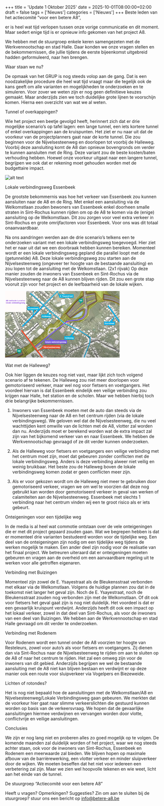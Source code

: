 +++
title = 'Update 1 Oktober 2025'
date = 2025-10-01T08:00:00+02:00
draft = false
tags = ['Nieuws']
categories = ['Nieuws']
+++
Beste leden van het actiecomité “voor een betere A8”,

er is heel wat tijd verlopen tussen onze vorige communicatie en dit moment. Maar sedert enige tijd is er opnieuw info gekomen van het project A8. 

We hebben met de stuurgroep enkele keren samengezeten met de Werkvennootschap en stad Halle. Daar konden we onze vragen stellen en de bekommernissen, die jullie tijdens de eerste bijeenkomst uitgebreid hadden geformuleerd, naar hen brengen. 
 
Waar staan we nu?

De opmaak van het GRUP is nog steeds volop aan de gang. Dat is een noodzakelijke procedure die heel wat tijd vraagt maar die tegelijk ook de kans geeft om alle varianten en mogelijkheden te onderzoeken en te simuleren. Voor zover we weten zijn er nog geen definitieve keuzes gemaakt. Maar anderzijds zien we toch duidelijke grote lijnen te voorschijn komen. Hierna een overzicht van wat we al weten. 

Tunnel of overkappingen? 

Wie het project een beetje gevolgd heeft, herinnert zich dat er drie mogelijke scenario’s op tafel lagen: een lange tunnel, een iets kortere tunnel of enkel overkappingen aan de kruispunten. Het ziet er nu naar uit dat de voorkeur van de projectplanners gaat naar de korte tunnel. Die zou beginnen voor de Nijvelsesteenweg en doorlopen tot voorbij de Halleweg. Voorbij deze aansluiting komt de A8 dan opnieuw bovengronds om verder te kunnen aansluiten met de Ring. Deze variant zou de beste kosten/baten verhouding hebben. Hoewel onze voorkeur uitgaat naar een langere tunnel, begrijpen we ook dat er rekening moet gehouden worden met de budgettaire impact. 

![alt text](images/Tunnel-A8-okt25.pngimage.png)

Lokale verbindingsweg Essenbeek

De grootste bekommernis was hoe het verkeer van Essenbeek zou kunnen aansluiten naar de A8 en de Ring. Met enkel een aansluiting via de Welkomstlaan zouden bewoners van Essenbeek enkel doorheen smalle straten in Sint-Rochus kunnen rijden om op de A8 te komen via de (enige) aansluiting op de Welkomstlaan.  Dit zou zorgen voor veel extra verkeer in Sint-Rochus en grote omrijfactoren voor Essenbeek. Voor ons was dit totaal onaanvaardbaar. 

Na ons aandringen werden aan de drie scenario’s telkens een te onderzoeken variant met een lokale verbindingsweg toegevoegd. Hier ziet het er naar uit dat we een doorbraak hebben kunnen bereiken. Momenteel wordt er een lokale verbindingsweg gepland die parallel loopt met de (getunnelde) A8. Deze lokale verbindingsweg zou starten aan de Nijvelsesteenweg (ongeveer ter hoogte van de bestaande aansluiting) en zou lopen tot de aansluiting met de Welkomstlaan. (2x1 rijvak) Op deze manier zouden de inwoners van Essenbeek en Sint-Rochus via de Nijvelsesteenweg naar de A8 kunnen blijven rijden. Dit zou een grote stap vooruit zijn voor het project en de leefbaarheid van de lokale wijken. 

![alt text](images/stratennamen-plattegrond-okt25.png)

Wat met de Halleweg?

Ook hier liggen de keuzes nog niet vast, maar lijkt zich toch volgend scenario af te tekenen. De Halleweg zou niet meer doorlopen voor gemotoriseerd verkeer, maar wel nog voor fietsers en voetgangers. Het voordeel hiervan is dat Essenbeek eindelijk een veilige verbinding zou krijgen naar Halle, het station en de scholen. Maar we hebben hierbij toch drie belangrijke bekommernissen. 

1.	Inwoners van Essenbeek moeten met de auto dan steeds via de Nijvelsesteenweg naar de A8 en het centrum rijden (via de lokale verbindingsweg). We geloven wel dat de Nijvelsesteenweg, die nu veel wachttijden kent omwille van de lichten met de A8, vlotter zal worden dan nu. Anderzijds moet er berekend worden wat de extra impact zal zijn van het bijkomend verkeer van en naar Essenbeek. We hebben de Werkvennootschap gevraagd of ze dit verder kunnen onderzoeken.

2.	Als de Halleweg voor fietsers en voetgangers een veilige verbinding met het centrum moet zijn, moet dat gebeuren zonder conflicten met de lokale verbindingsweg. Anders is deze verbinding alweer niet veilig en weinig bruikbaar. Het beste zou de Halleweg boven de lokale verbindingsweg komen zodat er geen conflicten meer zijn.

3.	Als er voor gekozen wordt om de Halleweg niet meer te gebruiken door gemotoriseerd verkeer, vragen we om wel te voorzien dat deze nog gebruikt kan worden door gemotoriseerd verkeer in geval van werken of calamiteiten aan de Nijvelsesteenweg. Essenbeek met slechts 1 verbinding naar het centrum vinden wij een te groot risico als er iets gebeurt.

Onteigeningen voor een tijdelijke weg

In de media is al heel wat commotie ontstaan over de vele onteigeningen die er met dit project gepaard zouden gaan. Wat we begrepen hebben is dat er momenteel drie varianten bestudeerd worden voor de tijdelijke weg. Een deel van de onteigeningen zijn nodig om een tijdelijke weg tijdens de werken mogelijk te maken. Een ander deel zijn nodig voor de realisatie van het finaal project. We betreuren uiteraard dat er onteigeningen moeten gebeuren en vragen aan de overheid om een aanvaardbare regeling uit te werken voor alle getroffen eigenaren. 

Verbinding met Buizingen

Momenteel zijn zowel de E. Ysayestraat als de Bleukensstraat verbonden met elkaar via de Welkomstlaan. Volgens de huidige plannen zou dat in de toekomst niet langer het geval zijn. Noch de E. Ysayestraat, noch de Bleukensstraat zouden nog verbonden zijn met de Welkomstlaan. Of dit ook voor fietsers het geval gaat zijn is nog niet duidelijk. Het voordeel is dat er een gevaarlijk kruispunt verdwijnt. Anderzijds heeft dit ook een impact op het lokaal verkeer, zowel in dat deel van Sint-Rochus, als voor de inwoners van een deel van Buizingen. We hebben aan de Werkvennootschap en stad Halle gevraagd om dit verder te onderzoeken. 

Verbinding met Rodenem

Voor Rodenem wordt een tunnel onder de A8 voorzien ter hoogte van Resteleurs, zowel voor auto’s als voor fietsers en voetgangers. Zij dienen dan via Sint-Rochus naar de Nijvelsesteenweg te rijden om aan te sluiten op de A8 of naar het centrum te rijden. Het zal een omweg zijn voor de inwoners van dit gebied. Anderzijds begrijpen we wel de bestaande aansluiting met de A8 niet kan blijven bestaan en verdwijnt er op deze manier ook een route voor sluipverkeer via Vogelpers en Biezeweide. 

Lichten of rotondes? 

Het is nog niet bepaald hoe de aansluitingen met de Welkomstlaan/A8 en Nijvelsesteenweg/Lokale Verbindingsweg gaan gebeuren. We merkten dat de voorkeur hier gaat naar slimme verkeerslichten die gestuurd kunnen worden op basis van de verkeersvraag. We hopen dat de gevaarlijke aansluitingen hiermee verdwijnen en vervangen worden door vlotte, conflictvrije en veilige aansluitingen. 

Conclusies

We zijn er nog lang niet en proberen alles zo goed mogelijk op te volgen. De komende maanden zal duidelijk worden of het project, waar we nog steeds achter staan, ook voor de inwoners van Sint-Rochus, Essenbeek en Rodenem een meerwaarde zal bieden. We blijven hopen op maximale afbouw van de barrièrewerking, een vlotter verkeer en minder sluipverkeer door de wijken. We moeten beseffen dat het niet voor iedereen een verbetering zal zijn. Maar we zien wel hoopvolle tekenen en wie weet, licht aan het einde van de tunnel. 

De stuurgroep “Actiecomité voor een betere A8”

Heeft u vragen? Opmerkingen? Suggesties?
Zin om aan te sluiten bij de stuurgroep? 
stuur ons een bericht op info@betere-a8.be 